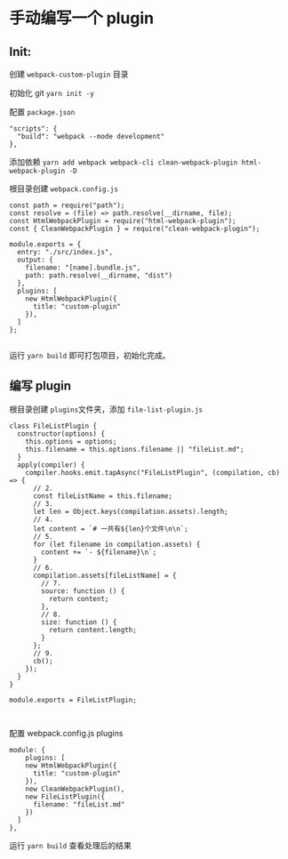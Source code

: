 # 手动编写一个 plugin

## Init:

创建 `webpack-custom-plugin` 目录

初始化 git `yarn init -y`

配置 `package.json`

```
"scripts": {
  "build": "webpack --mode development"
},
```

添加依赖 `yarn add webpack webpack-cli clean-webpack-plugin html-webpack-plugin -D`

根目录创建 `webpack.config.js`

```
const path = require("path");
const resolve = (file) => path.resolve(__dirname, file);
const HtmlWebpackPlugin = require("html-webpack-plugin");
const { CleanWebpackPlugin } = require("clean-webpack-plugin");

module.exports = {
  entry: "./src/index.js",
  output: {
    filename: "[name].bundle.js",
    path: path.resolve(__dirname, "dist")
  },
  plugins: [
    new HtmlWebpackPlugin({
      title: "custom-plugin"
    }),
  ]
};


```

运行 `yarn build` 即可打包项目，初始化完成。

## 编写 plugin

根目录创建 `plugins`文件夹，添加 `file-list-plugin.js`

```
class FileListPlugin {
  constructor(options) {
    this.options = options;
    this.filename = this.options.filename || "fileList.md";
  }
  apply(compiler) {
    compiler.hooks.emit.tapAsync("FileListPlugin", (compilation, cb) => {
      // 2.
      const fileListName = this.filename;
      // 3.
      let len = Object.keys(compilation.assets).length;
      // 4.
      let content = `# 一共有${len}个文件\n\n`;
      // 5.
      for (let filename in compilation.assets) {
        content += `- ${filename}\n`;
      }
      // 6.
      compilation.assets[fileListName] = {
        // 7.
        source: function () {
          return content;
        },
        // 8.
        size: function () {
          return content.length;
        }
      };
      // 9.
      cb();
    });
  }
}

module.exports = FileListPlugin;



```

配置 webpack.config.js plugins

```
module: {
    plugins: [
    new HtmlWebpackPlugin({
      title: "custom-plugin"
    }),
    new CleanWebpackPlugin(),
    new FileListPlugin({
      filename: "fileList.md"
    })
  ]
},
```

运行 `yarn build` 查看处理后的结果

